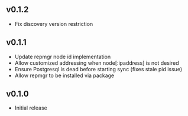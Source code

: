 ## v0.1.2
* Fix discovery version restriction

## v0.1.1
* Update repmgr node id implementation
* Allow customized addressing when node[:ipaddress] is not desired
* Ensure Postgresql is dead before starting sync (fixes stale pid issue)
* Allow repmgr to be installed via package

## v0.1.0
* Initial release
